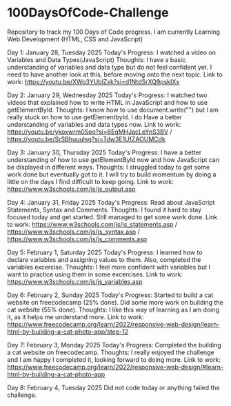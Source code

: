# 100DaysOfCode-Challenge
Repository to track my 100 Days of Code progress.
I am currently Learning Web Development (HTML, CSS and JavaScript)

Day 1: January 28, Tuesday 2025
Today's Progress: I watched a video on Variables and Data Types(JavaScript)
Thoughts: I have a basic understanding of variables and data type but do not feel confident yet. I need to have another look at this, before moving onto the next topic.
Link to work: https://youtu.be/XWo3YUblZxk?si=d1NtdSrXQ9pskIXx

Day 2: January 29, Wednesday 2025
Today's Progress: I watched two videos that explained how to write HTML in JavaScript and how to use getElementById.
Thoughts: I know how to use document.write("") but I am really stuck on how to use getElementbyId. I do Have a better understanding of variables and data types now.
Link to work: https://youtu.be/ykoxwrm0Seo?si=6EqMHJacLeYnS3BV / https://youtu.be/SrSBhuuuIsg?si=Tdw3E1UfZAOUMCdk

Day 3: January 30, Thursday 2025
Today's Progress: I have a better understanding of how to use getElementById now and how JavaScript can be displayed in different ways.
Thoughts: I struggled today to get some work done but eventually got to it. I will try to build momentum by doing a little on the days I find difficult to keep going.
Link to work: https://www.w3schools.com/js/js_output.asp

Day 4: January 31, Friday 2025
Today's Progress: Read about JavaScript Statements, Syntax and Comments. 
Thoughts: I found it hard to stay focused today and get started. Still managed to get some work done.
Link to work: https://www.w3schools.com/js/js_statements.asp / https://www.w3schools.com/js/js_syntax.asp / https://www.w3schools.com/js/js_comments.asp

Day 5: February 1, Saturday 2025
Today's Progress: I learned how to declare variables and assigning values to them. Also, completed the variables excercise.
Thoughts: I feel more confident with variables but I want to practice using them in some excercises. 
Link to work: https://www.w3schools.com/js/js_variables.asp

Day 6: February 2, Sunday 2025
Today's Progress: Started to build a cat website on freecodecamp (25% done). Did some more work on building the cat website (55% done).
Thoughts: I like this way of learning as I am doing it, as it helps me understand more.
Link to work: https://www.freecodecamp.org/learn/2022/responsive-web-design/learn-html-by-building-a-cat-photo-app/step-12

Day 7: February 3, Monday 2025
Today's Progress: Completed the building a cat website on freecodecamp.
Thoughts: I really enjoyed the challenge and I am happy I completed it, looking forward to doing more.
Link to work: https://www.freecodecamp.org/learn/2022/responsive-web-design/#learn-html-by-building-a-cat-photo-app

Day 8: February 4, Tuesday 2025
Did not code today or anything failed the challenge.
